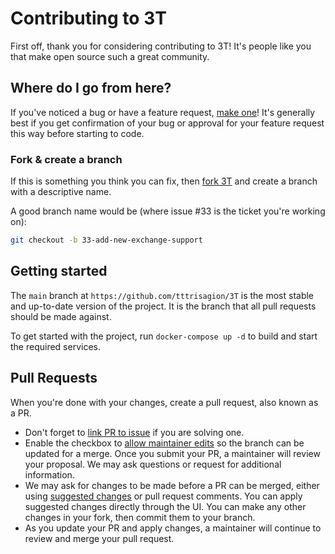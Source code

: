 # Contributing to 3T

First off, thank you for considering contributing to 3T! It's people like you that make open source such a great community.

## Where do I go from here?

If you've noticed a bug or have a feature request, [make one](https://github.com/tttrisagion/3T/issues/new)! It's generally best if you get confirmation of your bug or approval for your feature request this way before starting to code.

### Fork & create a branch

If this is something you think you can fix, then [fork 3T](https://github.com/tttrisagion/3T/fork) and create a branch with a descriptive name.

A good branch name would be (where issue #33 is the ticket you're working on):

```sh
git checkout -b 33-add-new-exchange-support
```

## Getting started

The `main` branch at `https://github.com/tttrisagion/3T` is the most stable and up-to-date version of the project. It is the branch that all pull requests should be made against.

To get started with the project, run `docker-compose up -d` to build and start the required services.

## Pull Requests

When you're done with your changes, create a pull request, also known as a PR.
- Don't forget to [link PR to issue](https://docs.github.com/en/issues/tracking-your-work-with-issues/linking-a-pull-request-to-an-issue) if you are solving one.
- Enable the checkbox to [allow maintainer edits](https://docs.github.com/en/pull-requests/collaborating-with-pull-requests/working-with-forks/allowing-changes-to-a-pull-request-branch-created-from-a-fork) so the branch can be updated for a merge.
Once you submit your PR, a maintainer will review your proposal. We may ask questions or request for additional information.
- We may ask for changes to be made before a PR can be merged, either using [suggested changes](https://docs.github.com/en/pull-requests/collaborating-with-pull-requests/reviewing-changes-in-pull-requests/incorporating-feedback-in-your-pull-request) or pull request comments. You can apply suggested changes directly through the UI. You can make any other changes in your fork, then commit them to your branch.
- As you update your PR and apply changes, a maintainer will continue to review and merge your pull request.
